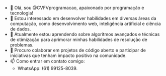- 👋 Olá, sou @CVFVprogramacao, apaixonado por programação e tecnologia!
- 👀 Estou interessado em desenvolver habilidades em diversas áreas da computação, como desenvolvimento web, inteligência artificial e ciência de dados.
- 🌱 Atualmente estou aprendendo sobre algoritmos avançados e técnicas de otimização para aprimorar minhas habilidades de resolução de problemas.
- 💞️ Procuro colaborar em projetos de código aberto e participar de iniciativas que tenham impacto positivo na comunidade.
- 📫 Como entrar em contato comigo:
  - WhatsApp: (61) 99125-8039.
